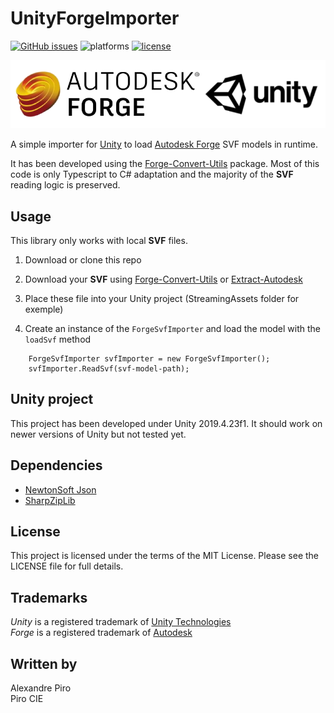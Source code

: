 # UnityForgeImporter

[![GitHub issues](https://img.shields.io/github/issues/Piro-CIE/UnityForgeImporter)](https://github.com/Piro-CIE/UnityForgeImporter/issues)
![platforms](https://img.shields.io/badge/platform-windows%20%7C%20osx%20%7C%20linux-lightgray.svg)
[![license](https://img.shields.io/badge/license-MIT-blue.svg)](http://opensource.org/licenses/MIT)

![Forge & Unity logos](./Documentation/forge_unity_logos.png)

A simple importer for [Unity][unity] to load [Autodesk Forge][autodeskforge] SVF models in runtime.

It has been developed using the [Forge-Convert-Utils][forgeconvertutils] package. Most of this code is only Typescript to C# adaptation and the majority of the **SVF** reading logic is preserved.

## Usage

This library only works with local **SVF** files.

1. Download or clone this repo

2. Download your **SVF** using [Forge-Convert-Utils][forgeconvertutils] or [Extract-Autodesk]("https://github.com/cyrillef/extract.autodesk.io")

3. Place these file into your Unity project (StreamingAssets folder for exemple)

4. Create an instance of the `ForgeSvfImporter` and load the model with the `loadSvf` method

```
    ForgeSvfImporter svfImporter = new ForgeSvfImporter();
    svfImporter.ReadSvf(svf-model-path);
```

## Unity project

This project has been developed under Unity 2019.4.23f1. It should work on newer versions of Unity but not tested yet.

## Dependencies

- [NewtonSoft Json]("https://www.newtonsoft.com/json")
- [SharpZipLib]("https://github.com/icsharpcode/SharpZipLib")
## License

This project is licensed under the terms of the MIT License. Please see the LICENSE file for full details.
## Trademarks

*Unity* is a registered trademark of [Unity Technologies][unity] <br>
*Forge* is a registered trademark of [Autodesk][autodeskforge]

## Written by

Alexandre Piro <br>
Piro CIE


[unity]: https://unity.com
[autodeskforge]: https://forge.autodesk.com/
[forgeconvertutils]: https://github.com/petrbroz/forge-convert-utils
